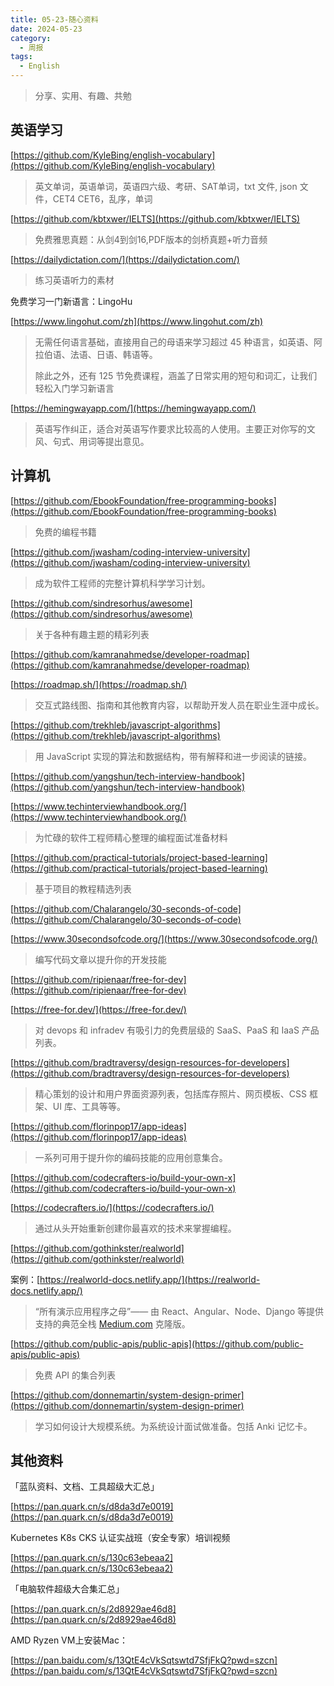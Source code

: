 ```yaml
---
title: 05-23-随心资料
date: 2024-05-23
category:
  - 周报
tags:
  - English
---
```



> 分享、实用、有趣、共勉


## 英语学习


[https://github.com/KyleBing/english-vocabulary](https://github.com/KyleBing/english-vocabulary)
>英文单词，英语单词，英语四六级、考研、SAT单词，txt 文件, json 文件，CET4 CET6，乱序，单词


[https://github.com/kbtxwer/IELTS](https://github.com/kbtxwer/IELTS)

>免费雅思真题：从剑4到剑16,PDF版本的剑桥真题+听力音频


[https://dailydictation.com/](https://dailydictation.com/)
>练习英语听力的素材


免费学习一门新语言：LingoHu

[https://www.lingohut.com/zh](https://www.lingohut.com/zh)
>无需任何语言基础，直接用自己的母语来学习超过 45 种语言，如英语、阿拉伯语、法语、日语、韩语等。
>
>除此之外，还有 125 节免费课程，涵盖了日常实用的短句和词汇，让我们轻松入门学习新语言


[https://hemingwayapp.com/](https://hemingwayapp.com/)
>英语写作纠正，适合对英语写作要求比较高的人使用。主要正对你写的文风、句式、用词等提出意见。




## 计算机

[https://github.com/EbookFoundation/free-programming-books](https://github.com/EbookFoundation/free-programming-books)
>免费的编程书籍


[https://github.com/jwasham/coding-interview-university](https://github.com/jwasham/coding-interview-university)
>成为软件工程师的完整计算机科学学习计划。

[https://github.com/sindresorhus/awesome](https://github.com/sindresorhus/awesome)
>关于各种有趣主题的精彩列表


[https://github.com/kamranahmedse/developer-roadmap](https://github.com/kamranahmedse/developer-roadmap)

[https://roadmap.sh/](https://roadmap.sh/)
>交互式路线图、指南和其他教育内容，以帮助开发人员在职业生涯中成长。


[https://github.com/trekhleb/javascript-algorithms](https://github.com/trekhleb/javascript-algorithms)
>用 JavaScript 实现的算法和数据结构，带有解释和进一步阅读的链接。


[https://github.com/yangshun/tech-interview-handbook](https://github.com/yangshun/tech-interview-handbook)

[https://www.techinterviewhandbook.org/](https://www.techinterviewhandbook.org/)
>为忙碌的软件工程师精心整理的编程面试准备材料


[https://github.com/practical-tutorials/project-based-learning](https://github.com/practical-tutorials/project-based-learning)
>基于项目的教程精选列表


[https://github.com/Chalarangelo/30-seconds-of-code](https://github.com/Chalarangelo/30-seconds-of-code)

[https://www.30secondsofcode.org/](https://www.30secondsofcode.org/)
>编写代码文章以提升你的开发技能


[https://github.com/ripienaar/free-for-dev](https://github.com/ripienaar/free-for-dev)

[https://free-for.dev/](https://free-for.dev/)
>对 devops 和 infradev 有吸引力的免费层级的 SaaS、PaaS 和 IaaS 产品列表。

[https://github.com/bradtraversy/design-resources-for-developers](https://github.com/bradtraversy/design-resources-for-developers)
>精心策划的设计和用户界面资源列表，包括库存照片、网页模板、CSS 框架、UI 库、工具等等。


[https://github.com/florinpop17/app-ideas](https://github.com/florinpop17/app-ideas)
>一系列可用于提升你的编码技能的应用创意集合。


[https://github.com/codecrafters-io/build-your-own-x](https://github.com/codecrafters-io/build-your-own-x)

[https://codecrafters.io/](https://codecrafters.io/)
>通过从头开始重新创建你最喜欢的技术来掌握编程。


[https://github.com/gothinkster/realworld](https://github.com/gothinkster/realworld)

案例：[https://realworld-docs.netlify.app/](https://realworld-docs.netlify.app/)
>“所有演示应用程序之母”—— 由 React、Angular、Node、Django 等提供支持的典范全栈 [Medium.com](https://medium.com/) 克隆版。


[https://github.com/public-apis/public-apis](https://github.com/public-apis/public-apis)
>免费 API 的集合列表

[https://github.com/donnemartin/system-design-primer](https://github.com/donnemartin/system-design-primer)
>学习如何设计大规模系统。为系统设计面试做准备。包括 Anki 记忆卡。


## 其他资料


「蓝队资料、文档、工具超级大汇总」

[https://pan.quark.cn/s/d8da3d7e0019](https://pan.quark.cn/s/d8da3d7e0019)

Kubernetes K8s CKS 认证实战班（安全专家）培训视频

[https://pan.quark.cn/s/130c63ebeaa2](https://pan.quark.cn/s/130c63ebeaa2)

「电脑软件超级大合集汇总」

[https://pan.quark.cn/s/2d8929ae46d8](https://pan.quark.cn/s/2d8929ae46d8)

AMD Ryzen VM上安装Mac：

[https://pan.baidu.com/s/13QtE4cVkSqtswtd7SfjFkQ?pwd=szcn](https://pan.baidu.com/s/13QtE4cVkSqtswtd7SfjFkQ?pwd=szcn)


